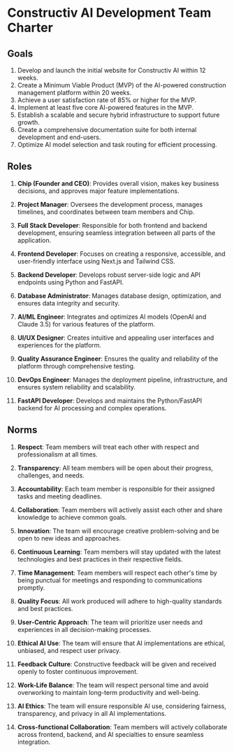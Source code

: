# Constructiv AI Development Team Charter

## Goals
1. Develop and launch the initial website for Constructiv AI within 12 weeks.
2. Create a Minimum Viable Product (MVP) of the AI-powered construction management platform within 20 weeks.
3. Achieve a user satisfaction rate of 85% or higher for the MVP.
4. Implement at least five core AI-powered features in the MVP.
5. Establish a scalable and secure hybrid infrastructure to support future growth.
6. Create a comprehensive documentation suite for both internal development and end-users.
7. Optimize AI model selection and task routing for efficient processing.

## Roles
1. **Chip (Founder and CEO)**: Provides overall vision, makes key business decisions, and approves major feature implementations.

2. **Project Manager**: Oversees the development process, manages timelines, and coordinates between team members and Chip.

3. **Full Stack Developer**: Responsible for both frontend and backend development, ensuring seamless integration between all parts of the application.

4. **Frontend Developer**: Focuses on creating a responsive, accessible, and user-friendly interface using Next.js and Tailwind CSS.

5. **Backend Developer**: Develops robust server-side logic and API endpoints using Python and FastAPI.

6. **Database Administrator**: Manages database design, optimization, and ensures data integrity and security.

7. **AI/ML Engineer**: Integrates and optimizes AI models (OpenAI and Claude 3.5) for various features of the platform.

8. **UI/UX Designer**: Creates intuitive and appealing user interfaces and experiences for the platform.

9. **Quality Assurance Engineer**: Ensures the quality and reliability of the platform through comprehensive testing.

10. **DevOps Engineer**: Manages the deployment pipeline, infrastructure, and ensures system reliability and scalability.

11. **FastAPI Developer**: Develops and maintains the Python/FastAPI backend for AI processing and complex operations.

## Norms
1. **Respect**: Team members will treat each other with respect and professionalism at all times.

2. **Transparency**: All team members will be open about their progress, challenges, and needs.

3. **Accountability**: Each team member is responsible for their assigned tasks and meeting deadlines.

4. **Collaboration**: Team members will actively assist each other and share knowledge to achieve common goals.

5. **Innovation**: The team will encourage creative problem-solving and be open to new ideas and approaches.

6. **Continuous Learning**: Team members will stay updated with the latest technologies and best practices in their respective fields.

7. **Time Management**: Team members will respect each other's time by being punctual for meetings and responding to communications promptly.

8. **Quality Focus**: All work produced will adhere to high-quality standards and best practices.

9. **User-Centric Approach**: The team will prioritize user needs and experiences in all decision-making processes.

10. **Ethical AI Use**: The team will ensure that AI implementations are ethical, unbiased, and respect user privacy.

11. **Feedback Culture**: Constructive feedback will be given and received openly to foster continuous improvement.

12. **Work-Life Balance**: The team will respect personal time and avoid overworking to maintain long-term productivity and well-being.

13. **AI Ethics**: The team will ensure responsible AI use, considering fairness, transparency, and privacy in all AI implementations.

14. **Cross-functional Collaboration**: Team members will actively collaborate across frontend, backend, and AI specialties to ensure seamless integration.
